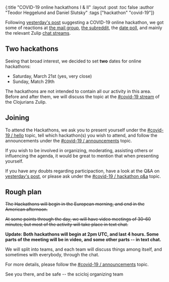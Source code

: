 {:title "COVID-19 online hackathons I & II"
 :layout :post
 :toc false
 :author "Teodor Heggelund and Daniel Slutsky"
 :tags  ["hackathon" "covid-19"]}

Following [yesterday's post](../2020-03-17-covid-19-hackathon-planning/) suggesting a COVID-19 online hackathon, we got some of reactions at [the mail group](https://groups.google.com/forum/#!topic/clojure/EvRVhMiPtPg), [the subreddit](https://www.reddit.com/r/Clojure/comments/fkcf5w/online_clojure_covid19_hackathon/), the [date poll](https://doodle.com/poll/8imu9dyqmftygihs), and mainly the relevant Zulip [chat streams](../../pages/chat_streams/#relevant_active_streams).

## Two hackathons
Seeing that broad interest, we decided to set **two** dates for online hackathons:
* Saturday, March 21st (yes, very close)
* Sunday, Match 29th

The hackathons are not intended to contain all our activity in this area. Before and after them, we will discuss the topic at the [#covid-19 stream](https://clojurians.zulipchat.com/#narrow/stream/227504-covid-19) of the Clojurians Zulip. 

## Joining

To attend the Hackathons, we ask you to present yourself under the [#covid-19 / hello](https://clojurians.zulipchat.com/#narrow/stream/227504-covid-19/topic/hello) topic, tell which hackathon(s) you wish to attend, and follow the announcements under the [#covid-19 / announcements](https://clojurians.zulipchat.com/#narrow/stream/227504-covid-19/topic/announcements) topic.

If you wish to be involved in organizing, moderating, assisting others or influencing the agenda, it would be great to mention that when presenting yourself.

If you have any doubts regarding participaction, have a look at the Q&A on [yesterday's post](../2020-03-17-covid-19-hackathon-planning/), or please ask under the [#covid-19 / hackathon q&a](https://clojurians.zulipchat.com/#narrow/stream/227504-covid-19/topic/hackathon.20q.26a) topic.
 
## Rough plan

~~The Hackathons will begin in the European morning, and end in the American afternoon.~~ 

~~At some points through the day, we will have video meetings of 30-60 minutes, but most of the activity will take place in text chat.~~

**Update: Both hackathons will begin at 2pm UTC, and last 4 hours. Some parts of the meeting will be in video, and some other parts -- in text chat.**

We will split into teams, and each team will discuss things among itself, and sometimes with everybody, through the chat.

For more details, please follow the [#covid-19 / announcements](https://clojurians.zulipchat.com/#narrow/stream/227504-covid-19/topic/announcements) topic.



See you there, and be safe -- the scicloj organizing team

